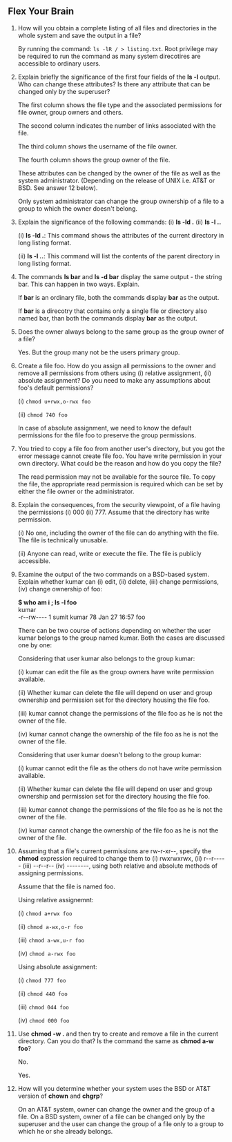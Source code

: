 ## Flex Your Brain

01. How will you obtain a complete listing of all files and directories in the whole system and save the output in a file?

    By running the command: `ls -lR / > listing.txt`. Root privilege may be required to run the command as many system direcotires are accessible to ordinary users.


02. Explain briefly the significance of the first four fields of the **ls -l** output. Who can change these attributes? Is there any attribute that can be changed only by the superuser?

    The first column shows the file type and the associated permissions for file owner, group owners and others.

    The second column indicates the number of links associated with the file.

    The third column shows the username of the file owner.

    The fourth column shows the group owner of the file.

    These attributes can be changed by the owner of the file as well as the system administrator. (Depending on the release of UNIX i.e. AT&T or BSD. See answer 12 below).

    Only system administrator can change the group ownership of a file to a group to which the owner doesn't belong.


03. Explain the significance of the following commands: (i) **ls -ld .** (ii) **ls -l ..**

    (i) **ls -ld .**: This command shows the attributes of the current directory in long listing format.

    (ii) **ls -l ..**: This command will list the contents of the parent directory in long listing format.


04. The commands **ls bar** and **ls -d bar** display the same output - the string bar. This can happen in two ways. Explain.

    If **bar** is an ordinary file, both the commands display **bar** as the output.

    If **bar** is a direcotry that contains only a single file or directory also named bar, than both the commands display **bar** as the output.


05. Does the owner always belong to the same group as the group owner of a file?

    Yes. But the group many not be the users primary group.


06. Create a file foo. How do you assign all permissions to the owner and remove all permissions from others using (i) relative assignment, (ii) absolute assignment? Do you need to make any assumptions about foo's default permissions?

    (i) `chmod u+rwx,o-rwx foo`

    (ii) `chmod 740 foo`

    In case of absolute assignment, we need to know the default permissions for the file foo to preserve the group permissions.


07. You tried to copy a file foo from another user's directory, but you got the error message cannot create file foo. You have write permission in your own directory. What could be the reason and how do you copy the file?

    The read permission may not be available for the source file. To copy the file, the appropriate read permission is required which can be set by either the file owner or the administrator.


08. Explain the consequences, from the security viewpoint, of a file having the permissions (i) 000 (ii) 777. Assume that the directory has write permission.

    (i) No one, including the owner of the file can do anything with the file. The file is technically unusable.

    (ii) Anyone can read, write or execute the file. The file is publicly accessible.


09. Examine the output of the two commands on a BSD-based system. Explain whether kumar can (i) edit, (ii) delete, (iii) change permissions, (iv) change ownership of foo:

    **$ who am i ; ls -l foo**  
    kumar  
    -r--rw----      1   sumit   kumar           78  Jan 27 16:57    foo

    There can be two course of actions depending on whether the user kumar belongs to the group named kumar. Both the cases are discussed one by one:

    Considering that user kumar also belongs to the group kumar:

    (i) kumar can edit the file as the group owners have write permission available.

    (ii) Whether kumar can delete the file will depend on user and group ownership and permission set for the directory housing the file foo.

    (iii) kumar cannot change the permissions of the file foo as he is not the owner of the file.

    (iv) kumar cannot change the ownership of the file foo as he is not the owner of the file.

    Considering that user kumar doesn't belong to the group kumar:

    (i) kumar cannot edit the file as the others do not have write permission available.

    (ii) Whether kumar can delete the file will depend on user and group ownership and permission set for the directory housing the file foo.

    (iii) kumar cannot change the permissions of the file foo as he is not the owner of the file.

    (iv) kumar cannot change the ownership of the file foo as he is not the owner of the file.


10. Assuming that a file's current permissions are rw-r-xr--, specify the **chmod** expression required to change them to (i) rwxrwxrwx, (ii) r--r----- (iii) --r--r-- (iv) --------, using both relative and absolute methods of assigning permissions.

    Assume that the file is named foo.

    Using relative assignemnt:

    (i) `chmod a+rwx foo`

    (ii) `chmod a-wx,o-r foo`

    (iii) `chmod a-wx,u-r foo`

    (iv) `chmod a-rwx foo`

    Using absolute assignment:

    (i) `chmod 777 foo`

    (ii) `chmod 440 foo`

    (iii) `chmod 044 foo`

    (iv) `chmod 000 foo`


11. Use **chmod -w .** and then try to create and remove a file in the current directory. Can you do that? Is the command the same as **chmod a-w foo**?

    No.

    Yes.


12. How will you determine whether your system uses the BSD or AT&T version of **chown** and **chgrp**?

    On an AT&T system, owner can change the owner and the group of a file. On a BSD system, owner of a file can be changed only by the superuser and the user can change the group of a file only to a group to which he or she already belongs.
